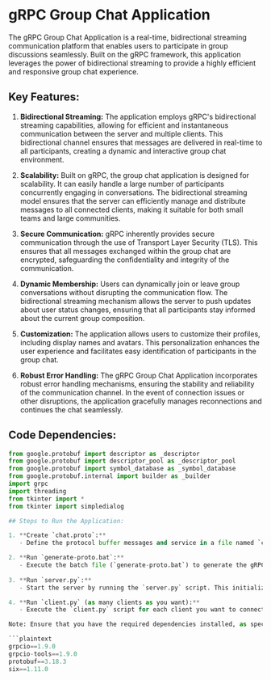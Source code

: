 # gRPC Group Chat Application

The gRPC Group Chat Application is a real-time, bidirectional streaming communication platform that enables users to participate in group discussions seamlessly. Built on the gRPC framework, this application leverages the power of bidirectional streaming to provide a highly efficient and responsive group chat experience.

## Key Features:

1. **Bidirectional Streaming:**
   The application employs gRPC's bidirectional streaming capabilities, allowing for efficient and instantaneous communication between the server and multiple clients. This bidirectional channel ensures that messages are delivered in real-time to all participants, creating a dynamic and interactive group chat environment.

2. **Scalability:**
   Built on gRPC, the group chat application is designed for scalability. It can easily handle a large number of participants concurrently engaging in conversations. The bidirectional streaming model ensures that the server can efficiently manage and distribute messages to all connected clients, making it suitable for both small teams and large communities.

3. **Secure Communication:**
   gRPC inherently provides secure communication through the use of Transport Layer Security (TLS). This ensures that all messages exchanged within the group chat are encrypted, safeguarding the confidentiality and integrity of the communication.

4. **Dynamic Membership:**
   Users can dynamically join or leave group conversations without disrupting the communication flow. The bidirectional streaming mechanism allows the server to push updates about user status changes, ensuring that all participants stay informed about the current group composition.

5. **Customization:**
   The application allows users to customize their profiles, including display names and avatars. This personalization enhances the user experience and facilitates easy identification of participants in the group chat.

6. **Robust Error Handling:**
   The gRPC Group Chat Application incorporates robust error handling mechanisms, ensuring the stability and reliability of the communication channel. In the event of connection issues or other disruptions, the application gracefully manages reconnections and continues the chat seamlessly.

## Code Dependencies:

```python
from google.protobuf import descriptor as _descriptor
from google.protobuf import descriptor_pool as _descriptor_pool
from google.protobuf import symbol_database as _symbol_database
from google.protobuf.internal import builder as _builder
import grpc
import threading
from tkinter import *
from tkinter import simpledialog

## Steps to Run the Application:

1. **Create `chat.proto`:**
   - Define the protocol buffer messages and service in a file named `chat.proto`.

2. **Run `generate-proto.bat`:**
   - Execute the batch file (`generate-proto.bat`) to generate the gRPC-related code from the `chat.proto` file.
   
3. **Run `server.py`:**
   - Start the server by running the `server.py` script. This initializes the server to handle incoming client connections.

4. **Run `client.py` (as many clients as you want):**
   - Execute the `client.py` script for each client you want to connect to the group chat. Multiple clients can join the conversation simultaneously.

Note: Ensure that you have the required dependencies installed, as specified in the `requirements.txt` file.

```plaintext
grpcio==1.9.0
grpcio-tools==1.9.0
protobuf==3.18.3
six==1.11.0


